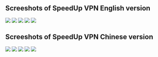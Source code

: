 <h2>Screeshots of SpeedUp VPN English version</h2>

<img src="https://raw.githubusercontent.com/bannedbook/SpeedUp.VPN/master/screeshot/en-img/1.png" >
<img src="https://raw.githubusercontent.com/bannedbook/SpeedUp.VPN/master/screeshot/en-img/2.png" >
<img src="https://raw.githubusercontent.com/bannedbook/SpeedUp.VPN/master/screeshot/en-img/3.png" >
<img src="https://raw.githubusercontent.com/bannedbook/SpeedUp.VPN/master/screeshot/en-img/4.png" >
<img src="https://raw.githubusercontent.com/bannedbook/SpeedUp.VPN/master/screeshot/en-img/5.png" >

<h2>Screeshots of SpeedUp VPN Chinese version</h2>

<img src="https://raw.githubusercontent.com/bannedbook/SpeedUp.VPN/master/screeshot/cn-img/1.png" >
<img src="https://raw.githubusercontent.com/bannedbook/SpeedUp.VPN/master/screeshot/cn-img/2.png" >
<img src="https://raw.githubusercontent.com/bannedbook/SpeedUp.VPN/master/screeshot/cn-img/3.png" >
<img src="https://raw.githubusercontent.com/bannedbook/SpeedUp.VPN/master/screeshot/cn-img/4.png" >
<img src="https://raw.githubusercontent.com/bannedbook/SpeedUp.VPN/master/screeshot/cn-img/5.png" >
